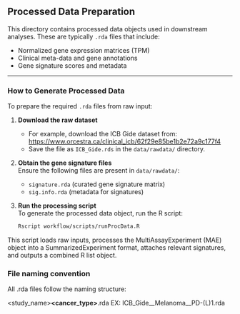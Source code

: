 ## Processed Data Preparation

This directory contains processed data objects used in downstream analyses. These are typically `.rda` files that include:

- Normalized gene expression matrices (TPM)
- Clinical meta-data and gene annotations
- Gene signature scores and metadata

---

### How to Generate Processed Data

To prepare the required `.rda` files from raw input:

1. **Download the raw dataset**  
   - For example, download the ICB Gide dataset from:  
     https://www.orcestra.ca/clinical_icb/62f29e85be1b2e72a9c177f4  
   - Save the file as `ICB_Gide.rds` in the `data/rawdata/` directory.

2. **Obtain the gene signature files**  
   Ensure the following files are present in `data/rawdata/`:  
   - `signature.rda` (curated gene signature matrix)  
   - `sig.info.rda` (metadata for signatures)

3. **Run the processing script**  
   To generate the processed data object, run the R script:
   ```bash
   Rscript workflow/scripts/runProcData.R

This script loads raw inputs, processes the MultiAssayExperiment (MAE) object into a SummarizedExperiment format, attaches relevant signatures, and outputs a combined R list object.

### File naming convention
All .rda files follow the naming structure:

<study_name>__<cancer_type>__<treatment>.rda
EX: ICB_Gide__Melanoma__PD-(L)1.rda